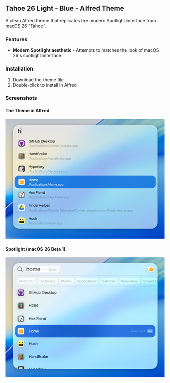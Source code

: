## Tahoe 26 Light - Blue - Alfred Theme

A clean Alfred theme that replicates the modern Spotlight interface from macOS 26 "Tahoe".

### Features

- **Modern Spotlight aesthetic** - Attempts to matches the look of macOS 26's spotlight interface

### Installation

1. Download the theme file
2. Double-click to install in Alfred

### Screenshots

#### The Theme in Alfred
![Tahoe 26 Light - Blue - Alfred](assets/Tahoe%2026%20Light%20-%20Blue%20-%20Alfred.jpg)

#### Spotlight (macOS 26 Beta 1)
![Spotlight](assets/Tahoe%2026%20Light%20-%20Blue%20-%20Spotlight.jpg)
